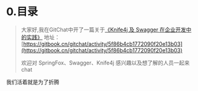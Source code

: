 # 0.目录

>大家好,我在GitChat中开了一篇关于[《Knife4j 及 Swagger 在企业开发中的实践》](https://gitbook.cn/gitchat/activity/5f86b4cb1772090f20e13b03)
>地址：[https://gitbook.cn/gitchat/activity/5f86b4cb1772090f20e13b03](https://gitbook.cn/gitchat/activity/5f86b4cb1772090f20e13b03)
>
>欢迎对 SpringFox、Swagger、Knife4j 感兴趣以及想了解的人员一起来chat 
>

我们活着就是为了折腾